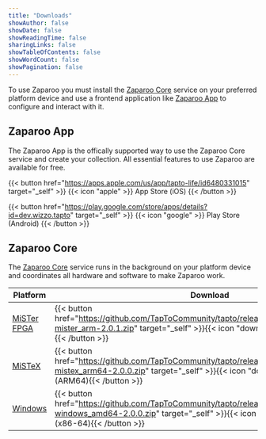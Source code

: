 ```yaml
---
title: "Downloads"
showAuthor: false
showDate: false
showReadingTime: false
sharingLinks: false
showTableOfContents: false
showWordCount: false
showPagination: false
---
```


To use Zaparoo you must install the [Zaparoo Core](#zaparoo-core) service on your preferred platform device and use a frontend application like [Zaparoo App](#zaparoo-app) to configure and interact with it.

## Zaparoo App

The Zaparoo App is the offically supported way to use the Zaparoo Core service and create your collection. All essential features to use Zaparoo are available for free.

{{< button href="https://apps.apple.com/us/app/tapto-life/id6480331015" target="_self" >}}
{{< icon "apple" >}} App Store (iOS)
{{< /button >}}<br>

{{< button href="https://play.google.com/store/apps/details?id=dev.wizzo.tapto" target="_self" >}}
{{< icon "google" >}} Play Store (Android)
{{< /button >}}<br>

## Zaparoo Core

The [Zaparoo Core](https://github.com/TapToCommunity/tapto) service runs in the background on your platform device and coordinates all hardware and software to make Zaparoo work.

| Platform                                      | Download                                                                                                                                                                                  |
| --------------------------------------------- | ----------------------------------------------------------------------------------------------------------------------------------------------------------------------------------------- |
| [MiSTer FPGA](https://tapto.wiki/MiSTer_FPGA) | {{< button href="https://github.com/TapToCommunity/tapto/releases/download/v2.0.1/tapto-mister_arm-2.0.1.zip" target="_self" >}}{{< icon "download" >}} v2.0.1 (ARM32){{< /button >}}     |
| [MiSTeX](https://tapto.wiki/MiSTeX)           | {{< button href="https://github.com/TapToCommunity/tapto/releases/download/v2.0.1/tapto-mistex_arm64-2.0.0.zip" target="_self" >}}{{< icon "download" >}} v2.0.0 (ARM64){{< /button >}}   |
| [Windows](https://tapto.wiki/Windows)         | {{< button href="https://github.com/TapToCommunity/tapto/releases/download/v2.0.1/tapto-windows_amd64-2.0.0.zip" target="_self" >}}{{< icon "download" >}} v2.0.0 (x86-64){{< /button >}} |
